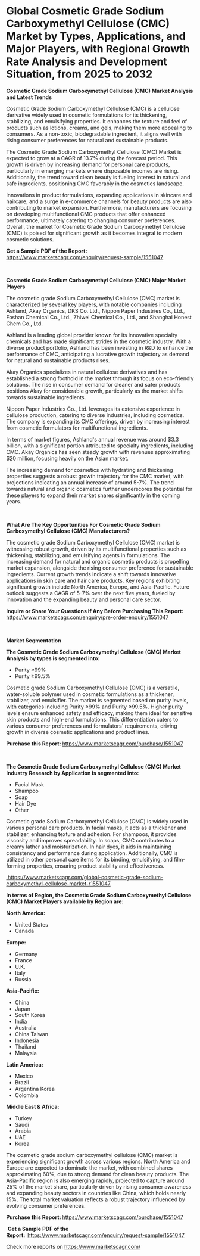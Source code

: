 <p><h1>Global Cosmetic Grade Sodium Carboxymethyl Cellulose (CMC) Market by Types, Applications, and Major Players, with Regional Growth Rate Analysis and Development Situation, from 2025 to 2032</h1></p><p><strong>Cosmetic Grade Sodium Carboxymethyl Cellulose (CMC) Market Analysis and Latest Trends</strong></p>
<p><p>Cosmetic Grade Sodium Carboxymethyl Cellulose (CMC) is a cellulose derivative widely used in cosmetic formulations for its thickening, stabilizing, and emulsifying properties. It enhances the texture and feel of products such as lotions, creams, and gels, making them more appealing to consumers. As a non-toxic, biodegradable ingredient, it aligns well with rising consumer preferences for natural and sustainable products.</p><p>The Cosmetic Grade Sodium Carboxymethyl Cellulose (CMC) Market is expected to grow at a CAGR of 13.7% during the forecast period. This growth is driven by increasing demand for personal care products, particularly in emerging markets where disposable incomes are rising. Additionally, the trend toward clean beauty is fueling interest in natural and safe ingredients, positioning CMC favorably in the cosmetics landscape.</p><p>Innovations in product formulations, expanding applications in skincare and haircare, and a surge in e-commerce channels for beauty products are also contributing to market expansion. Furthermore, manufacturers are focusing on developing multifunctional CMC products that offer enhanced performance, ultimately catering to changing consumer preferences. Overall, the market for Cosmetic Grade Sodium Carboxymethyl Cellulose (CMC) is poised for significant growth as it becomes integral to modern cosmetic solutions.</p></p>
<p><strong>Get a Sample PDF of the Report:&nbsp;</strong> <a href="https://www.marketscagr.com/enquiry/request-sample/1551047?utm_campaign=2246&utm_medium=2&utm_source=Github&utm_content=ia&utm_term=01022025&utm_id=cosmetic-grade-sodium-carboxymethyl-cellulose-cmc">https://www.marketscagr.com/enquiry/request-sample/1551047</a></p>
<p>&nbsp;</p>
<p><strong>Cosmetic Grade Sodium Carboxymethyl Cellulose (CMC) Major Market Players</strong></p>
<p><p>The cosmetic grade Sodium Carboxymethyl Cellulose (CMC) market is characterized by several key players, with notable companies including Ashland, Akay Organics, DKS Co. Ltd., Nippon Paper Industries Co., Ltd., Foshan Chemical Co., Ltd., Zhiwei Chemical Co., Ltd., and Shanghai Honest Chem Co., Ltd.</p><p>Ashland is a leading global provider known for its innovative specialty chemicals and has made significant strides in the cosmetic industry. With a diverse product portfolio, Ashland has been investing in R&D to enhance the performance of CMC, anticipating a lucrative growth trajectory as demand for natural and sustainable products rises.</p><p>Akay Organics specializes in natural cellulose derivatives and has established a strong foothold in the market through its focus on eco-friendly solutions. The rise in consumer demand for cleaner and safer products positions Akay for considerable growth, particularly as the market shifts towards sustainable ingredients.</p><p>Nippon Paper Industries Co., Ltd. leverages its extensive experience in cellulose production, catering to diverse industries, including cosmetics. The company is expanding its CMC offerings, driven by increasing interest from cosmetic formulators for multifunctional ingredients. </p><p>In terms of market figures, Ashland's annual revenue was around $3.3 billion, with a significant portion attributed to specialty ingredients, including CMC. Akay Organics has seen steady growth with revenues approximating $20 million, focusing heavily on the Asian market.</p><p>The increasing demand for cosmetics with hydrating and thickening properties suggests a robust growth trajectory for the CMC market, with projections indicating an annual increase of around 5-7%. The trend towards natural and organic cosmetics further underscores the potential for these players to expand their market shares significantly in the coming years.</p></p>
<p>&nbsp;</p>
<p><strong>What Are The Key Opportunities For Cosmetic Grade Sodium Carboxymethyl Cellulose (CMC) Manufacturers?</strong></p>
<p><p>The cosmetic grade Sodium Carboxymethyl Cellulose (CMC) market is witnessing robust growth, driven by its multifunctional properties such as thickening, stabilizing, and emulsifying agents in formulations. The increasing demand for natural and organic cosmetic products is propelling market expansion, alongside the rising consumer preference for sustainable ingredients. Current growth trends indicate a shift towards innovative applications in skin care and hair care products. Key regions exhibiting significant growth include North America, Europe, and Asia-Pacific. Future outlook suggests a CAGR of 5-7% over the next five years, fueled by innovation and the expanding beauty and personal care sector.</p></p>
<p><strong>Inquire or Share Your Questions If Any Before Purchasing This Report:</strong> <a href="https://www.marketscagr.com/enquiry/pre-order-enquiry/1551047?utm_campaign=2246&utm_medium=2&utm_source=Github&utm_content=ia&utm_term=01022025&utm_id=cosmetic-grade-sodium-carboxymethyl-cellulose-cmc">https://www.marketscagr.com/enquiry/pre-order-enquiry/1551047</a></p>
<p>&nbsp;</p>
<p><strong>Market Segmentation</strong></p>
<p><strong>The Cosmetic Grade Sodium Carboxymethyl Cellulose (CMC) Market Analysis by types is segmented into:</strong></p>
<p><ul><li>Purity ≥99%</li><li>Purity ≥99.5%</li></ul></p>
<p><p>Cosmetic grade Sodium Carboxymethyl Cellulose (CMC) is a versatile, water-soluble polymer used in cosmetic formulations as a thickener, stabilizer, and emulsifier. The market is segmented based on purity levels, with categories including Purity ≥99% and Purity ≥99.5%. Higher purity levels ensure enhanced safety and efficacy, making them ideal for sensitive skin products and high-end formulations. This differentiation caters to various consumer preferences and formulators' requirements, driving growth in diverse cosmetic applications and product lines.</p></p>
<p><strong>Purchase this Report:&nbsp;</strong><a href="https://www.marketscagr.com/purchase/1551047?utm_campaign=2246&utm_medium=2&utm_source=Github&utm_content=ia&utm_term=01022025&utm_id=cosmetic-grade-sodium-carboxymethyl-cellulose-cmc">https://www.marketscagr.com/purchase/1551047</a></p>
<p>&nbsp;</p>
<p><strong>The Cosmetic Grade Sodium Carboxymethyl Cellulose (CMC) Market Industry Research by Application is segmented into:</strong></p>
<p><ul><li>Facial Mask</li><li>Shampoo</li><li>Soap</li><li>Hair Dye</li><li>Other</li></ul></p>
<p><p>Cosmetic grade Sodium Carboxymethyl Cellulose (CMC) is widely used in various personal care products. In facial masks, it acts as a thickener and stabilizer, enhancing texture and adhesion. For shampoos, it provides viscosity and improves spreadability. In soaps, CMC contributes to a creamy lather and moisturization. In hair dyes, it aids in maintaining consistency and performance during application. Additionally, CMC is utilized in other personal care items for its binding, emulsifying, and film-forming properties, ensuring product stability and effectiveness.</p></p>
<p><a href="https://www.marketscagr.com/global-cosmetic-grade-sodium-carboxymethyl-cellulose-market-r1551047?utm_campaign=2246&utm_medium=2&utm_source=Github&utm_content=ia&utm_term=01022025&utm_id=cosmetic-grade-sodium-carboxymethyl-cellulose-cmc">&nbsp;https://www.marketscagr.com/global-cosmetic-grade-sodium-carboxymethyl-cellulose-market-r1551047</a></p>
<p><strong>In terms of Region, the Cosmetic Grade Sodium Carboxymethyl Cellulose (CMC) Market Players available by Region are:</strong></p>
<p>
    <p> <strong> North America: </strong>
        <ul>
            <li>United States</li>
            <li>Canada</li>
        </ul>
        </p> 
    <p> <strong> Europe: </strong>
        <ul>
            <li>Germany</li>
            <li>France</li>
            <li>U.K.</li>
            <li>Italy</li>
            <li>Russia</li>
        </ul>
        </p> 
    <p> <strong> Asia-Pacific: </strong>
        <ul>
            <li>China</li>
            <li>Japan</li>
            <li>South Korea</li>
            <li>India</li>
            <li>Australia</li>
            <li>China Taiwan</li>
            <li>Indonesia</li>
            <li>Thailand</li>
            <li>Malaysia</li>
        </ul>
        </p> 
    <p> <strong> Latin America: </strong>
        <ul>
            <li>Mexico</li>
            <li>Brazil</li>
            <li>Argentina Korea</li>
            <li>Colombia</li>
        </ul>
        </p> 
    <p> <strong> Middle East & Africa: </strong>
        <ul>
            <li>Turkey</li>
            <li>Saudi</li>
            <li>Arabia</li>
            <li>UAE</li>
            <li>Korea</li>
        </ul>
    </p>
    </p>
<p><p>The cosmetic grade sodium carboxymethyl cellulose (CMC) market is experiencing significant growth across various regions. North America and Europe are expected to dominate the market, with combined shares approximating 60%, due to strong demand for clean beauty products. The Asia-Pacific region is also emerging rapidly, projected to capture around 25% of the market share, particularly driven by rising consumer awareness and expanding beauty sectors in countries like China, which holds nearly 15%. The total market valuation reflects a robust trajectory influenced by evolving consumer preferences.</p></p>
<p><strong>Purchase this Report: </strong><a href="https://www.marketscagr.com/purchase/1551047?utm_campaign=2246&utm_medium=2&utm_source=Github&utm_content=ia&utm_term=01022025&utm_id=cosmetic-grade-sodium-carboxymethyl-cellulose-cmc">https://www.marketscagr.com/purchase/1551047</a></p>
<p>&nbsp;<strong>Get a Sample PDF of the Report:&nbsp;&nbsp;</strong><a href="https://www.marketscagr.com/enquiry/request-sample/1551047?utm_campaign=2246&utm_medium=2&utm_source=Github&utm_content=ia&utm_term=01022025&utm_id=cosmetic-grade-sodium-carboxymethyl-cellulose-cmc">https://www.marketscagr.com/enquiry/request-sample/1551047</a></p>
<p><strong></strong></p>
<p>Check more reports on <a href="https://www.marketscagr.com/?utm_campaign=2246&utm_medium=2&utm_source=Github&utm_content=ia&utm_term=01022025&utm_id=cosmetic-grade-sodium-carboxymethyl-cellulose-cmc">https://www.marketscagr.com/</a></p>